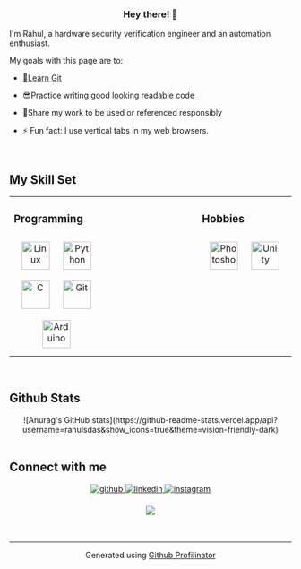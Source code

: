 ### <div align="center">Hey there! 👋
I'm Rahul, a hardware security verification engineer and an automation enthusiast.

My goals with this page are to:</div>  
  

- [📗Learn Git](https://github.com/rahulsdas/Learning_Git)  
  

- 😎Practice writing good looking readable code  
  

- 🤝Share my work to be used or referenced responsibly  
  

- ⚡ Fun fact: I use vertical tabs in my web browsers.  
  

<br/>  


## My Skill Set  
<div align="center">
<table><tr><td valign="top" width="33%">



### Programming  
<div align="center">  
<img style="margin: 10px" src="https://profilinator.rishav.dev/skills-assets/linux-original.svg" alt="Linux" height="50" />  
<img style="margin: 10px" src="https://profilinator.rishav.dev/skills-assets/python-original.svg" alt="Python" height="50" />  
<img style="margin: 10px" src="https://profilinator.rishav.dev/skills-assets/c-original.svg" alt="C" height="50" />  
<img style="margin: 10px" src="https://profilinator.rishav.dev/skills-assets/git-scm-icon.svg" alt="Git" height="50" />  
<img style="margin: 10px" src="https://profilinator.rishav.dev/skills-assets/arduino.png" alt="Arduino" height="50" />  
</div>

</td>

<td valign="top" width="33%">
</td>

<td valign="top" width="33%">



### Hobbies  
<div align="center">  
<img style="margin: 10px" src="https://profilinator.rishav.dev/skills-assets/photoshop-plain.svg" alt="Photoshop" height="50" />  
<img style="margin: 10px" src="https://profilinator.rishav.dev/skills-assets/unity.png" alt="Unity" height="50" />  
</div>

</td>
</tr>
</table>
</div>

<br/>  


## Github Stats  
<center>![Anurag's GitHub stats](https://github-readme-stats.vercel.app/api?username=rahulsdas&show_icons=true&theme=vision-friendly-dark)</center>

<br/>  


## Connect with me  
<div align="center">
<a href="https://github.com/rahulsdas" target="_blank">
<img src=https://img.shields.io/badge/github-%2324292e.svg?&style=for-the-badge&logo=github&logoColor=white alt=github style="margin-bottom: 5px;" />
</a>
<a href="https://linkedin.com/in/rahulsdas" target="_blank">
<img src=https://img.shields.io/badge/linkedin-%231E77B5.svg?&style=for-the-badge&logo=linkedin&logoColor=white alt=linkedin style="margin-bottom: 5px;" />
</a>
<a href="https://instagram.com/rahulsdas96" target="_blank">
<img src=https://img.shields.io/badge/instagram-%23000000.svg?&style=for-the-badge&logo=instagram&logoColor=white alt=instagram style="margin-bottom: 5px;" />
</a>  
</div>  
  

<br/>  

<div align="center"><img src="https://spotify-github-profile.vercel.app/api/view?uid=31duzdd4kpju5hrznik27lwro4q4&cover_image=true&theme=compact" /></div>  

<br/>  

 

<br />

----
<div align="center">Generated using <a href="https://profilinator.rishav.dev/" target="_blank">Github Profilinator</a></div>
